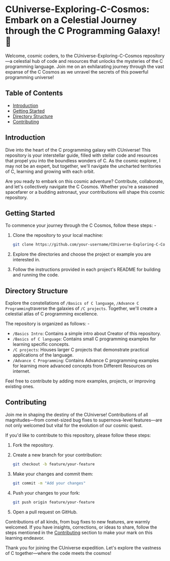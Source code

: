 # CUniverse-Exploring-C-Cosmos: Embark on a Celestial Journey through the C Programming Galaxy! 🚀

Welcome, cosmic coders, to the CUniverse-Exploring-C-Cosmos repository—a celestial hub of code and resources that unlocks the mysteries of the C programming language. Join me on an exhilarating journey through the vast expanse of the C Cosmos as we unravel the secrets of this powerful programming universe!

## Table of Contents
- [Introduction](#introduction)
- [Getting Started](#getting-started)
- [Directory Structure](#directory-structure)
- [Contributing](#contributing)

## Introduction
Dive into the heart of the C programming galaxy with CUniverse! This repository is your interstellar guide, filled with stellar code and resources that propel you into the boundless wonders of C. As the cosmic explorer, I may not be an expert, but together, we'll navigate the uncharted territories of C, learning and growing with each orbit.

Are you ready to embark on this cosmic adventure? Contribute, collaborate, and let's collectively navigate the C Cosmos. Whether you're a seasoned spacefarer or a budding astronaut, your contributions will shape this cosmic repository.

## Getting Started
To commence your journey through the C Cosmos, follow these steps: -

1. Clone the repository to your local machine:

    ```bash
    git clone https://github.com/your-username/CUniverse-Exploring-C-Cosmos.git
    ```

2. Explore the directories and choose the project or example you are interested in.

3. Follow the instructions provided in each project's README for building and running the code.

## Directory Structure
Explore the constellations of `/Basics of C language`, `/Advance C Programming`traverse the galaxies of `/C projects`. Together, we'll create a celestial atlas of C programming excellence.

The repository is organized as follows: -

- `/Basics Intro`: Contains a simple intro about Creator of this repository.
- `/Basics of C language`: Contains small C programming examples for learning specific concepts.
- `/C projects`: Houses larger C projects that demonstrate practical applications of the language.
- `/Advance C Programming`: Contains Advance C programming examples for learning more advanced concepts from Different Resources on internet.

Feel free to contribute by adding more examples, projects, or improving existing ones.

## Contributing
Join me in shaping the destiny of the CUniverse! Contributions of all magnitudes—from comet-sized bug fixes to supernova-level features—are not only welcomed but vital for the evolution of our cosmic quest.

If you'd like to contribute to this repository, please follow these steps:

1. Fork the repository.

2. Create a new branch for your contribution:

    ```bash
    git checkout -b feature/your-feature
    ```

3. Make your changes and commit them:

    ```bash
    git commit -m "Add your changes"
    ```

4. Push your changes to your fork:

    ```bash
    git push origin feature/your-feature
    ```

5. Open a pull request on GitHub.

Contributions of all kinds, from bug fixes to new features, are warmly welcomed. If you have insights, corrections, or ideas to share, follow the steps mentioned in the [Contributing](#contributing) section to make your mark on this learning endeavor.

<!-- ## License
This repository is licensed under the MIT License - see the [LICENSE](LICENSE) file for details. -->

Thank you for joining the CUniverse expedition. Let's explore the vastness of C together—where the code meets the cosmos! 
